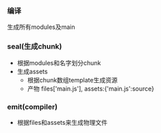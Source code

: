 
### 编译
生成所有modules及main

### seal(生成chunk)
* 根据modules和名字划分chunk
* 生成assets
    * 根据chunk数组template生成资源
    * 产物 files['main.js'], assets:{'main.js':source}

### emit(compiler)
*  根据files和assets来生成物理文件